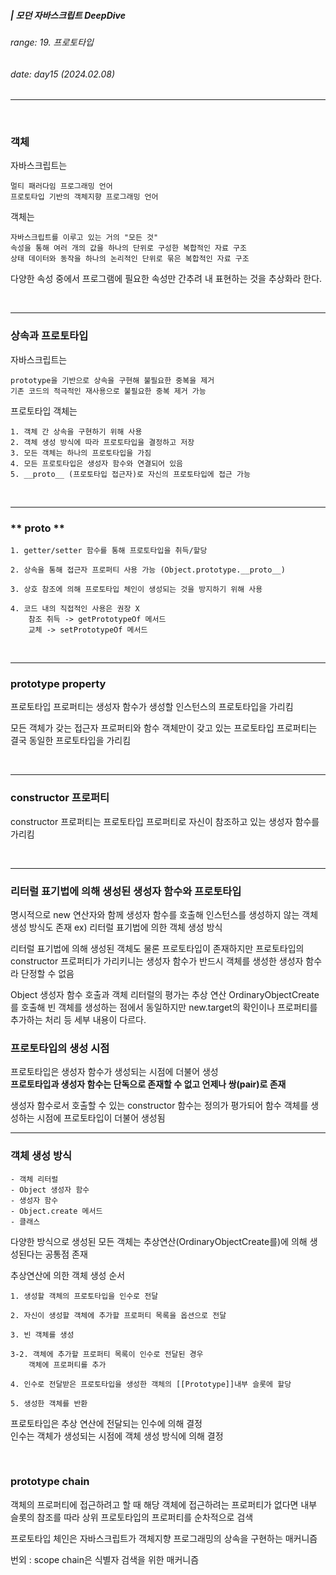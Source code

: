##### | 모던 자바스크립트 DeepDive <br />

###### range: 19. 프로토타입 <br />

###### date: day15 (2024.02.08) <br />

<hr />
<br />

### 객체

자바스크립트는

    멀티 패러다임 프로그래밍 언어
    프로토타입 기반의 객체지향 프로그래밍 언어

객체는

    자바스크립트를 이루고 있는 거의 "모든 것"
    속성을 통해 여러 개의 값을 하나의 단위로 구성한 복합적인 자료 구조
    상태 데이터와 동작을 하나의 논리적인 단위로 묶은 복합적인 자료 구조

다양한 속성 중에서 프로그램에 필요한 속성만 간추려 내 표현하는 것을 추상화라 한다.

<br />

---

### 상속과 프로토타입

자바스크립트는

    prototype을 기반으로 상속을 구현해 불필요한 중복을 제거
    기존 코드의 적극적인 재사용으로 불필요한 중복 제거 가능

프로토타입 객체는

    1. 객체 간 상속을 구현하기 위해 사용
    2. 객체 생성 방식에 따라 프로토타입을 결정하고 저장
    3. 모든 객체는 하나의 프로토타입을 가짐
    4. 모든 프로토타입은 생성자 함수와 연결되어 있음
    5. __proto__ (프로토타입 접근자)로 자신의 프로토타입에 접근 가능

<br />

---

### ** proto **

    1. getter/setter 함수를 통해 프로토타입을 취득/할당

    2. 상속을 통해 접근자 프로퍼티 사용 가능 (Object.prototype.__proto__)

    3. 상호 참조에 의해 프로토타입 체인이 생성되는 것을 방지하기 위해 사용

    4. 코드 내의 직접적인 사용은 권장 X
        참조 취득 -> getPrototypeOf 메서드
        교체 -> setPrototypeOf 메서드

<br />

---

### prototype property

프로토타입 프로퍼티는 생성자 함수가 생성할 인스턴스의 프로토타입을 가리킴

모든 객체가 갖는 접근자 프로퍼티와 함수 객체만이 갖고 있는 프로토타입 프로퍼티는 결국 동일한 프로토타입을 가리킴

<br />

---

### constructor 프로퍼티

constructor 프로퍼티는 프로토타입 프로퍼티로 자신이 참조하고 있는 생성자 함수를 가리킴

<br />

---

### 리터럴 표기법에 의해 생성된 생성자 함수와 프로토타입

명시적으로 new 연산자와 함께 생성자 함수를 호출해 인스턴스를 생성하지 않는 객체 생성 방식도 존재
ex) 리터럴 표기법에 의한 객체 생성 방식

리터럴 표기법에 의해 생성된 객체도 물론 프로토타입이 존재하지만 프로토타입의 constructor 프로퍼티가 가리키니는 생성자 함수가 반드시 객체를 생성한 생성자 함수라 단정할 수 없음

Object 생성자 함수 호출과 객체 리터럴의 평가는 추상 연산 OrdinaryObjectCreate를 호출해 빈 객체를 생성하는 점에서 동일하지만
new.target의 확인이나 프로퍼티를 추가하는 처리 등 세부 내용이 다르다.

### 프로토타입의 생성 시점

프로토타입은 생성자 함수가 생성되는 시점에 더불어 생성 <br />
**프로토타입과 생성자 함수는 단독으로 존재할 수 없고 언제나 쌍(pair)로 존재**

생성자 함수로서 호출할 수 있는 constructor 함수는 정의가 평가되어 함수 객체를 생성하는 시점에 프로토타입이 더불어 생성됨

---

### 객체 생성 방식

    - 객체 리터럴
    - Object 생성자 함수
    - 생성자 함수
    - Object.create 메서드
    - 클래스

다양한 방식으로 생성된 모든 객체는 추상연산(OrdinaryObjectCreate를)에 의해 생성된다는 공통점 존재

추상연산에 의한 객체 생성 순서

    1. 생성할 객체의 프로토타입을 인수로 전달

    2. 자신이 생성할 객체에 추가할 프로퍼티 목록을 옵션으로 전달

    3. 빈 객체를 생성

    3-2. 객체에 추가할 프로퍼티 목록이 인수로 전달된 경우
        객체에 프로퍼티를 추가

    4. 인수로 전달받은 프로토타입을 생성한 객체의 [[Prototype]]내부 슬롯에 할당

    5. 생성한 객체를 반환

프로토타입은 추상 연산에 전달되는 인수에 의해 결정 <br />
인수는 객체가 생성되는 시점에 객체 생성 방식에 의해 결정

<br />

### prototype chain

객체의 프로퍼티에 접근하려고 할 때 해당 객체에 접근하려는 프로퍼티가 없다면 내부 슬롯의 참조를 따라 상위 프로토타입의 프로퍼티를 순차적으로 검색 <br />

프로토타입 체인은 자바스크립트가 객체지향 프로그래밍의 상속을 구현하는 매커니즘

번외 : scope chain은 식별자 검색을 위한 매커니즘

<br />
